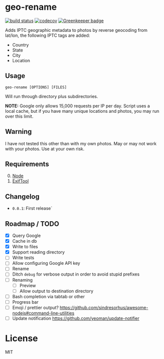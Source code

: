 # geo-rename

[![build status](https://travis-ci.org/fortes/geo-rename.svg?branch=master)](https://travis-ci.org/fortes/geo-rename/) [![codecov](https://codecov.io/gh/fortes/geo-rename/branch/master/graph/badge.svg)](https://codecov.io/gh/fortes/geo-rename) [![Greenkeeper badge](https://badges.greenkeeper.io/fortes/geo-rename.svg)](https://greenkeeper.io/)

Adds IPTC geographic metadata to photos by reverse geocoding from lat/lon, the following IPTC tags are added:

* Country
* State
* City
* Location

## Usage

`geo-rename [OPTIONS] [FILES]`

Will run through directory plus subdirectories.

**NOTE:** Google only allows 15,000 requests per IP per day. Script uses a local cache, but if you have many unique locations and photos, you may run over this limit.

## Warning

I have not tested this other than with my own photos. May or may not work with your photos. Use at your own risk.

## Requirements

0. [Node](https://nodejs.org/)
1. [ExifTool](http://www.sno.phy.queensu.ca/~phil/exiftool/)

## Changelog

* `0.0.1`: First release`

## Roadmap / TODO

- [x] Query Google
- [x] Cache in db
- [x] Write to files
- [x] Support reading directory
- [ ] Write tests
- [ ] Allow configuring Google API key
- [ ] Rename
- [ ] Ditch `debug` for verbose output in order to avoid stupid prefixes
- [ ] Renaming
   - [ ] Preview
   - [ ] Allow output to destination directory
- [ ] Bash completion via tabtab or other
- [ ] Progress bar
- [ ] Emoji / prettier output? https://github.com/sindresorhus/awesome-nodejs#command-line-utilities
- [ ] Update notification https://github.com/yeoman/update-notifier

# License

MIT
